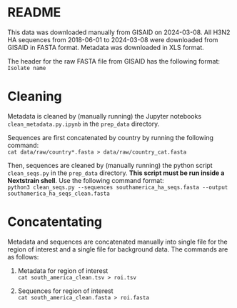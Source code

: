 # README
This data was downloaded manually from GISAID on 2024-03-08. All H3N2 HA sequences from 2018-06-01 to 2024-03-08 were downloaded from GISAID in FASTA format. Metadata was downloaded in XLS format.

The header for the raw FASTA file from GISAID has the following format:
`Isolate name`  

# Cleaning
Metadata is cleaned by (manually running) the Jupyter notebooks `clean_metadata.py.ipynb` in the `prep_data` directory.  

Sequences are first concatenated by country by running the following command:  
`cat data/raw/country*.fasta > data/raw/country_cat.fasta`

Then, sequences are cleaned by (manually running) the python script `clean_seqs.py` in the `prep_data` directory. **This script must be run inside a Nextstrain shell**. Use the following command format:  
```python3 clean_seqs.py --sequences southamerica_ha_seqs.fasta --output southamerica_ha_seqs_clean.fasta```

# Concatentating
Metadata and sequences are concatenated manually into single file for the region of interest and a single file for background data. The commands are as follows:

1. Metadata for region of interest  
```cat south_america_clean.tsv > roi.tsv```  

2. Sequences for region of interest  
```cat south_america_clean.fasta > roi.fasta```

<!-- 3. Metadata for background data  
```cat data/clean/northmerica_metadata_clean.tsv > data/background_metadata.tsv```  

4. Sequences for background data
```cat data/clean/northamerica_ha_seqs_clean.fasta > data/background_ha_seqs.fasta``` -->

